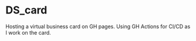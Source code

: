 # DS_card
Hosting a virtual business card on GH pages. Using GH Actions for CI/CD as I work on the card.
